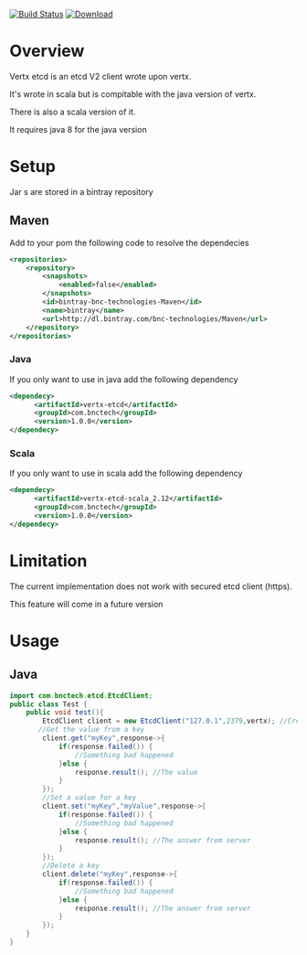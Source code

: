 [![Build Status](https://travis-ci.org/BnC-Technologies/vertx-etcd.svg?branch=master)](https://travis-ci.org/BnC-Technologies/vertx-etcd) 
[ ![Download](https://api.bintray.com/packages/bnc-technologies/Maven/vertx-etcd/images/download.svg) ](https://bintray.com/bnc-technologies/Maven/vertx-etcd/_latestVersion)

# Overview

Vertx etcd is an etcd V2 client wrote upon vertx.

It's wrote in scala but is compitable with the java version of vertx.

There is also a scala version of it.

It requires java 8 for the java version

# Setup

Jar s are stored in a bintray repository

## Maven

Add to your pom the following code to resolve the dependecies

```xml
<repositories>
    <repository>
        <snapshots>
            <enabled>false</enabled>
        </snapshots>
        <id>bintray-bnc-technologies-Maven</id>
        <name>bintray</name>
        <url>http://dl.bintray.com/bnc-technologies/Maven</url>
    </repository>
</repositories>
```

### Java

If you only want to use in java add the following dependency

```xml
<dependecy>
      <artifactId>vertx-etcd</artifactId>
      <groupId>com.bnctech</groupId>
      <version>1.0.0</version>
</dependecy>
```

### Scala

If you only want to use in scala add the following dependency

```xml
<dependecy>
      <artifactId>vertx-etcd-scala_2.12</artifactId>
      <groupId>com.bnctech</groupId>
      <version>1.0.0</version>
</dependecy>
```

# Limitation

The current implementation does not work with secured etcd client (https).

This feature will come in a future version

# Usage

## Java

```java
import com.bnctech.etcd.EtcdClient;
public class Test {
    public void test(){
        EtcdClient client = new EtcdClient("127.0.1",2379,vertx); //Create a new client for the server on 127.0.0.1:2379
       //Get the value from a key
        client.get("myKey",response->{
            if(response.failed()) {
                //Something bad happened
            }else {
                response.result(); //The value
            }
        });
        //Set a value for a key
        client.set("myKey","myValue",response->{
            if(response.failed()) {
                //Something bad happened
            }else {
                response.result(); //The answer from server
            }
        });
        //Delete a key
        client.delete("myKey",response->{
            if(response.failed()) {
                //Something bad happened
            }else {
                response.result(); //The answer from server
            }
        });
    }
}

```
